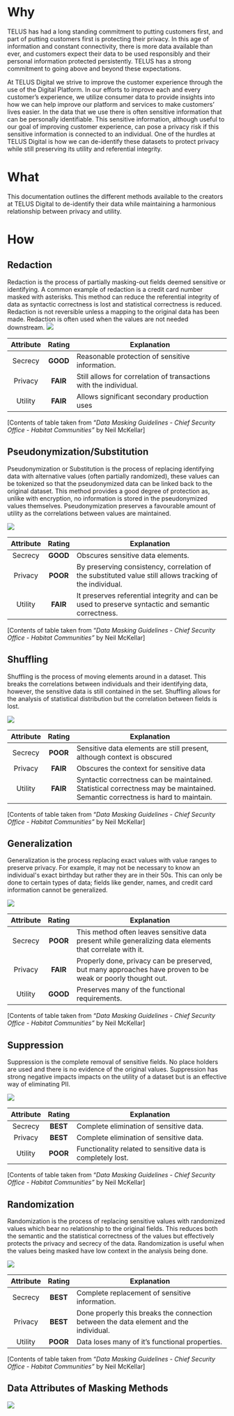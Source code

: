 ﻿# Why

TELUS has had a long standing commitment to putting customers first, and part of putting customers first is protecting their privacy. In this age of information and constant connectivity, there is more data available than ever, and customers expect their data to be used responsibly and their personal information protected persistently. TELUS has a strong commitment to going above and beyond these expectations.

  

At TELUS Digital we strive to improve the customer experience through the use of the Digital Platform. In our efforts to improve each and every customer’s experience, we utilize consumer data to provide insights into how we can help improve our platform and services to make customers’ lives easier. In the data that we use there is often sensitive information that can be personally identifiable. This sensitive information, although useful to our goal of improving customer experience, can pose a privacy risk if this sensitive information is connected to an individual. One of the hurdles at TELUS Digital is how we can de-identify these datasets to protect privacy while still preserving its utility and referential integrity.

# What

This documentation outlines the different methods available to the creators at TELUS Digital to de-identify their data while maintaining a harmonious relationship between privacy and utility.

# How


## Redaction

Redaction is the process of partially masking-out fields deemed sensitive or identifying. A common example of redaction is a credit card number masked with asterisks. This method can reduce the referential integrity of data as syntactic correctness is lost and statistical correctness is reduced. Redaction is not reversible unless a mapping to the original data has been made. Redaction is often used when the values are not needed downstream.
![](https://lh3.googleusercontent.com/3HXBGL8mZwtjkzBHyMQvPi071RvLOkFDnE1URebfcYcq-CXtHSukxX0YTu15fZa36NSvqioLwpE)

| Attribute | Rating | Explanation                                                       |
|:---------:|:------:|-------------------------------------------------------------------|
|  Secrecy  |  **GOOD**  | Reasonable protection of sensitive information.                   |
|  Privacy  |  **FAIR**  | Still allows for correlation of transactions with the individual. |
|  Utility  |  **FAIR**  | Allows significant secondary production uses                      |

[Contents of table taken from “_Data Masking Guidelines - Chief Security Office - Habitat Communities”_ by Neil McKellar]
## Pseudonymization/Substitution

Pseudonymization or Substitution is the process of replacing identifying data with alternative values (often partially randomized), these values can be tokenized so that the pseudonymized data can be linked back to the original dataset. This method provides a good degree of protection as, unlike with encryption, no information is stored in the pseudonymized values themselves. Pseudonymization preserves a favourable amount of utility as the correlations between values are maintained.

![](https://lh3.googleusercontent.com/xOdxL8J5rlQTvRazHB54Pg62aGL0HADl2qiywHPhISkmXaiNGtAjCyoXGSK3RQQl71WDaBw_MLAvsVFDDFuXXWnhl_4rKIngpqY9pPYdbFMjiLkYsXFMJDQczSNq3xvfF2HfbL7op7uhFGATE3hCletPogbVbmeRPEQIdY1rV_9Mrj6GELHiioGHRcT1zqqtn3ZvJeRMrU0J7peW0N5x6hIFqFu5-esRVf09c2yOvQzmLFNlRR7_VBCBqsRR6HmAQzUp-U9mJRzB3j_UQ7gVKYKS_s9snkqrBHSzDyKhU-VkkE-hwUw3Llq0AzEXa1nzbfduG-msVzNZeqg-fyYsASb7b0i9UlBoaI0H4vsRFpBJt7w0_eA0Mjtw4gN7j1kN0NAsn08WdqpX_5Dt56oj2dhyHXdFG0J380Nl7YMxKqbAGsUYz5_loF96VhJYkLbODbsVtjjrYwjenINKSfdqYJAou3sgl9E04S0imgg8nTtqu2JCztHNCUAfgbOs3bio1HHoYdSKg1onh8fMFrRGTpIKcL1fCJ4mcq1bG_LEb7bfpYNTq-BfyDgQcyjxgzalvoGVzSlQdlmew6KLU_9A8FTDnvXoVJGhtwJgXA=w2494-h1088-no)

| Attribute | Rating | Explanation                                                       |
|:---------:|:------:|-------------------------------------------------------------------|
|  Secrecy  |  **GOOD**  | Obscures sensitive data elements.                    |
|  Privacy  |  **POOR**  | By preserving consistency, correlation of the substituted value still allows tracking of the individual. |
|  Utility  |  **FAIR**  | It preserves referential integrity and can be used to preserve syntactic and semantic correctness.                      |

[Contents of table taken from “_Data Masking Guidelines - Chief Security Office - Habitat Communities”_ by Neil McKellar]
## Shuffling
Shuffling is the process of moving elements around in a dataset. This breaks the correlations between individuals and their identifying data, however, the sensitive data is still contained in the set. Shuffling allows for the analysis of statistical distribution but the correlation between fields is lost.

![](https://lh3.googleusercontent.com/6GMun8nEVb9SXesaetXnocRmRErxTFOuIXUv0v8RP7G_FqB972YcvUffd0EK5ZuCqzjYf_kNRrJ1fJLLNxW-QuqU8Ujhi9ELDzquR95RS7jVtMr_MIGNHH6ifoES1aD8_YQ_3t8sS_mmXnsoUW0SWOKQGlzIIfDwCPcZ-mV3d00NcqPbMXwR3Th66zer8RMKnDGmndiU9WzyU1bMqwBUF-7pWPzSyFuz9Jj3EX8i5dMI_y43ykRSBRDQt-r1r-GetOstpgqtjSixEnFVm9GThYnhJ69gftB2yV-BlTvN0CwBAQKTCsITEqU89zP5ST_qSyowDVIiy_gJM9yofXFld61TifXuOpGVxGUpUp8p0CZ2XnHW_cV1OBKrSXuSE8j64x2d7Nki6YGZzGE1ucRA2aKAlkWWHhO8TlFDagwY0AiP7x40g4Iv3KesrM64hOi1vl4SADa1JlX2UEJdOxaGw-3sDv_ujMnr53OyTJrkyX6FyiLK8NpUAKPHP5q5a8phdPui3tvi9WJNYcTQcz7OHFiUjK4NV-k1r2mu9SmdObVoQzXNV7JC9hXkAdQHVSbh3BL0XJG_oUZ0IpnhQuAp4U9CmjdkY-hZaSavyw=w2164-h1692-no)

| Attribute | Rating | Explanation                                                       |
|:---------:|:------:|-------------------------------------------------------------------|
|  Secrecy  |  **POOR**  | Sensitive data elements are still present, although context is obscured                   |
|  Privacy  |  **FAIR**  | Obscures the context for sensitive data |
|  Utility  |  **FAIR**  | Syntactic correctness can be maintained. Statistical correctness may be maintained. Semantic correctness is hard to maintain.                      |

[Contents of table taken from “_Data Masking Guidelines - Chief Security Office - Habitat Communities”_ by Neil McKellar]


## Generalization

Generalization is the process replacing exact values with value ranges to preserve privacy. For example, it may not be necessary to know an individual's exact birthday but rather they are in their 50s. This can only be done to certain types of data; fields like gender, names, and credit card information cannot be generalized.

![](https://lh3.googleusercontent.com/wLuzHK8NRsAodNQXzQEDTngSF6OZN54ikAUfkLr-u8eNo4dlcoW-lTVYDoqzuAb3pMFRUTEHkqTJ_KovBZOAAN-__r0PwnMt81JEtaKUJGjnqGLbbsmFDaoCZdJhWCNdOqMhtFKvi-c2m9KtdbHCgYbIZ71Xq7a-fakqnIzOwUxpjkoEMZRElsTocnndIrwhu_vOZWmrW7mXvddPZdU51Jl6fS8RdZGNIRaqe0Hl21VWxQ8FEPSIacOCax_-2HazjN9BtBuF4aXKTeK6MNCOVdL0yxsHPzeuFFNfoAiC1YqjzWjHcEX6_x6RL_OXTCJleVg0a1J2U-mTZ-f9kuuxueJ1_37SxrGCv9HmpmV-pomGUGmZjyRfcCH5SfxcTjla07app0D_HprKJYzusajxIw_WEQiT2L6Z_9VB7SWQhk87HTlsnXbOqqRrbM2U7Z-JmmD_89HJJBV-f4zVb9eE_ywoDsWVvcb4al0qMHt4j6UYCIIZusLM3SZ4dLPt8Wx9-zRZ3AEPjd0ivhJ5PwGi5f-Bup83x3XlE-Lbau9114oLVcxWap2kK2yPp_Pg0ubRNmKLCIe9wX4iAYt84yildioWniYwiCM3cNiqCQ=w2092-h334-no)

| Attribute | Rating | Explanation                                                       |
|:---------:|:------:|-------------------------------------------------------------------|
|  Secrecy  |  **POOR**  | This method often leaves sensitive data present while generalizing data elements that correlate with it.                   |
|  Privacy  |  **FAIR**  | Properly done, privacy can be preserved, but many approaches have proven to be weak or poorly thought out. |
|  Utility  |  **GOOD**  | Preserves many of the functional requirements.                      |

[Contents of table taken from “_Data Masking Guidelines - Chief Security Office - Habitat Communities”_ by Neil McKellar]


## Suppression

Suppression is the complete removal of sensitive fields. No place holders are used and there is no evidence of the original values. Suppression has strong negative impacts impacts on the utility of a dataset but is an effective way of eliminating PII.

![](https://lh3.googleusercontent.com/7VMIHNQeRSFJANnmGsSvaQkXpD2SaQTgM5ff-ltoeiXfGHx-LVLPiKV00t-QhBA8jDufCOecsL35HJSAahBnP9BWQEEACBQBpj44q-0vMe2lNDkjWoiKRIad0YwJHwhB_QW28N4PY9wqsA4A9R2e2yk1zr1P4o0Pv12w_bHRRClycGcJIToWFOJ4vhuvzn5tByNPlc0yWHOF7Q0Qp24e-RUDKB0Zu1LCXPC_HqLOncomoZjQHtdVJ1w2e7OjNQ-Enq8p9UKUDLMzwi0wwbnGRwE3goMUft5o_qpau3M_gUIfkdBil1-SSchP7cq-zMqlSt3W1gN6Jp1bV_T-5VDGHGleEdiO9QvGix_FEpVNU8EdWzkkIxapyE89cAEzV1XlM4V7Tmv8nz9I1Mk5lgfEpTUp63ZBsmlW_V1Hdy7BJ2fxDw9d3KZ426PIWD4JEtMo5q96fv2vuDavN8x9d6SLgmunbdAHmbZu1lHP7RjFDXYZxGhOU6uBGyWSCGxuzdnnOyGReGuCBpehOKHUcNk5Cl5mBpct203VFlt6u6doKE2z--DWOLLHF1ooVLJ0wOoOn3jAQKXVYCsZjOSTgF-fnXBGh0siT4AZTePxMw=w2142-h610-no)

| Attribute | Rating | Explanation                                                       |
|:---------:|:------:|-------------------------------------------------------------------|
|  Secrecy  |  **BEST**  | Complete elimination of sensitive data.                   |
|  Privacy  |  **BEST**  | Complete elimination of sensitive data. |
|  Utility  |  **POOR**  | Functionality related to sensitive data is completely lost.                      |

[Contents of table taken from “_Data Masking Guidelines - Chief Security Office - Habitat Communities”_ by Neil McKellar]


## Randomization

Randomization is the process of replacing sensitive values with randomized values which bear no relationship to the original fields. This reduces both the semantic and the statistical correctness of the values but effectively protects the privacy and secrecy of the data. Randomization is useful when the values being masked have low context in the analysis being done.

![](https://lh3.googleusercontent.com/1mpvxmVCIZU8Uxuj2SAMSeiq_BX0nf8pk369OYlp6xxVjL8rfQumbrd-r4iBJpF9xsEwniqfwGyLLfd9DgmVzFZu0tdQ2afK_yrPvxbaIlQdBr1pfgWhYUuBq1oiC5G4XXTjb30m4KdHOah6qRloz3kie2QzBSVOpTvSU2eHg_6OUYCijerXGYg_B8h_2wwlI504NGVhbebC2ZJVnMF7UrfLREiUfG4UfXJxkc33gveR55zIADhfLP5NX2OWUycMCI2XfbuJSjSpZ1pcAjUNXay3Jqrd1-oGm76hL53Z0C6RjNIlIjIqDbvyagsaQI4AnwDALRVl_Sy6ij-moyBviAvWle9jAFSZXfzrVtNw7lBnQ_SLWDb4-iYPRv4ZwlohziQ6cr-0m7RcITaC2x353sFsIAHLrtcNroMT1vp2xuALKYHrjTQA4DusN_1uVlTcYmZ9gHCFnjTD7c2mldKF1sOXs6_CISscw0DxEOz1Zpq36AZfKO-kw3-t_nKE0p-6Sm-glMQwSJFRxwuY7c_sRPGbwDTovz5RdvUr8usCCaPE3l-XqKl-8VEhl7xjYulFtv7naL65S2kFAmV6zDJYFjbpC7IKFw1jjRkUqw=w1822-h174-no)

| Attribute | Rating | Explanation                                                       |
|:---------:|:------:|-------------------------------------------------------------------|
|  Secrecy  |  **BEST**  | Complete replacement of sensitive information.                   |
|  Privacy  |  **BEST**  | Done properly this breaks the connection between the data element and the individual. |
|  Utility  |  **POOR**  | Data loses many of it’s functional properties.                      |

[Contents of table taken from “_Data Masking Guidelines - Chief Security Office - Habitat Communities”_ by Neil McKellar]



## Data Attributes of Masking Methods
![](https://lh3.googleusercontent.com/pHbN0ssr7sVLL42ES-obVx5lDi0-vS1s19acvsNWSVdp8gqJa8PyqLIWKuEr42hZwNVBxCqMgI_jYd6c3u2iL9NxItdPhd0Yke3eXBecQD7tNVh1JzRLEvbJEdKie5MM0JpvAWAGhlKNms-DmOUoCu8zcJDBmN4Hvk5AaNoI0L9ZdbXSzyruozuN54pG6x6ND1lUWKHMaqyyXyhVIeyhhb0G3Q9nwycbTR7hrgVtYQ-9Vo419V1_DTnzzckaVcSto4K7DiGljhNJfcnSO0XOpWrTv3-V_RjWRhgFj1aMmvvaLg7bjkgDsyR8g-a60rAgkVPRUB4cQSJ6nB1GUE-VzaLg_SlBj5XOP9FpMTQQT29rcl60Fj9gWN2ofy-m48fyXuk9fEbJxcbQmcj66kQJMQQQ6HZyaMYFGb4va6nz9fLN_LSNfMwHOR4xnEwq9zXHV8PvEtNfK0hboOT_-yn65lAW-WKwH7kv9n2Ia8bnYiavb5ksajkHiRa_taJxRs66QyFj6trDrC0ZdldJgtLLHpnFJnZQO-9S_UOp81XGrxKCa9noMriI_pVgdCAJL3PJKO4X4WoFWKdC7xDs3RV20L0VtjJTdlyNgXRLxg=w2638-h888-no)



